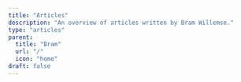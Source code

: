 ```yaml
---
title: "Articles"
description: "An overview of articles written by Bram Willemse."
type: "articles"
parent:
  title: "Bram"
  url: "/"
  icon: "home"
draft: false
---
```

